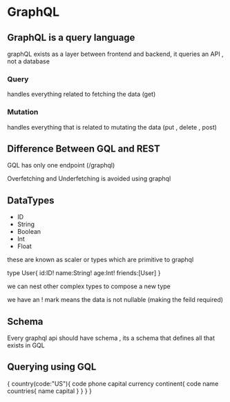 # GraphQL

## GraphQL is a query language

graphQL exists as a layer between frontend and backend, it queries an API , not a database

### Query

handles everything related to fetching the data (get)

### Mutation

handles everything that is related to mutating the data (put , delete , post)

## Difference Between GQL and REST

GQL has only one endpoint (/graphql)

Overfetching and Underfetching is avoided using graphql

## DataTypes

- ID
- String
- Boolean
- Int
- Float

these are known as scaler or types which are primitive to graphql

type User{
id:ID!
name:String!
age:Int!
friends:[User]
}

we can nest other complex types to compose a new type

we have an ! mark means the data is not nullable (making the feild required)

## Schema

Every graphql api should have schema , its a schema that defines all that exists in GQL

## Querying using GQL

{
country(code:"US"){
code
phone
capital
currency
continent{
code
name
countries{
name
capital
}
}
}
}
